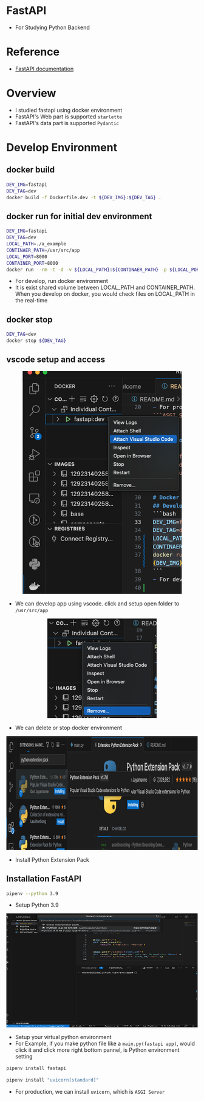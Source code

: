 # FastAPI
- For Studying Python Backend

# Reference
- [FastAPI documentation](https://fastapi.tiangolo.com/ko/)

# Overview
- I studied fastapi using docker environment
- FastAPI's Web part is supported ```starlette```
- FastAPI's data part is supported ```Pydantic```

# Develop Environment
## docker build
```bash
DEV_IMG=fastapi
DEV_TAG=dev
docker build -f Dockerfile.dev -t ${DEV_IMG}:${DEV_TAG} .
```

## docker run for initial dev environment
```bash
DEV_IMG=fastapi
DEV_TAG=dev
LOCAL_PATH=./a_example
CONTINAER_PATH=/usr/src/app
LOCAL_PORT=8000
CONTAINER_PORT=8000
docker run --rm -t -d -v ${LOCAL_PATH}:${CONTINAER_PATH} -p ${LOCAL_PORT}:${CONTAINER_PORT} --name ${DEV_TAG} ${DEV_IMG}:${DEV_TAG}
```
- For develop, run docker environment
- It is exist shared volume between LOCAL_PATH and CONTAINER_PATH. When you develop on docker, you would check files on LOCAL_PATH in the real-time

## docker stop
```bash
DEV_TAG=dev
docker stop ${DEV_TAG}
```
## vscode setup and access
<p align="center">
    <img src="images/attach.png">
</p>

- We can develop app using vscode. click and setup open folder to ```/usr/src/app```

<p align="center">
    <img src="images/delete.png">
</p>

- We can delete or stop docker environment

<p align="center">
    <img width=800 height=300 src="images/extension_pack.png">
</p>

- Install Python Extension Pack

## Installation FastAPI
```bash
pipenv --python 3.9
```
- Setup Python 3.9

<p align="center">
    <img width=800 height=300 src="images/python_env.png">
</p>

- Setup your virtual python environment
- For Example, if you make python file like a ```main.py(fastapi app)```, would click it and click more right bottom pannel, is Python environment setting

```bash
pipenv install fastapi
```

```bash
pipenv install "uvicorn[standard]"
```
- For production, we can install ```uvicorn```, which is ```ASGI Server```
